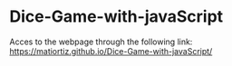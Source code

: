 # Dice-Game-with-javaScript

Acces to the webpage through the following link:
 https://matiortiz.github.io/Dice-Game-with-javaScript/
